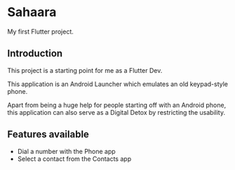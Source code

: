 # Sahaara

My first Flutter project.

## Introduction

This project is a starting point for me as a Flutter Dev.

This application is an Android Launcher which emulates an old keypad-style phone.

Apart from being a huge help for people starting off with an Android phone, this application can also serve as a Digital Detox by restricting the usability. 

## Features available


- Dial a number with the Phone app
- Select a contact from the Contacts app
